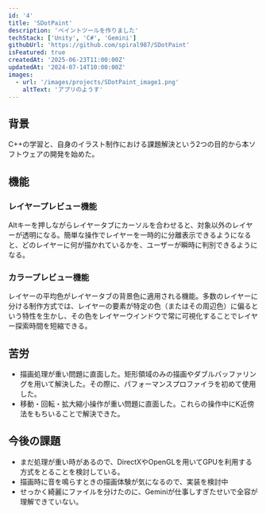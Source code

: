 ```yaml
---
id: '4'
title: 'SDotPaint'
description: 'ペイントツールを作りました'
techStack: ['Unity', 'C#', 'Gemini']
githubUrl: 'https://github.com/spiral987/SDotPaint'
isFeatured: true
createdAt: '2025-06-23T11:00:00Z'
updatedAt: '2024-07-14T10:00:00Z'
images:
  - url: '/images/projects/SDotPaint_image1.png'
    altText: 'アプリのようす'
---
```


## 背景
C++の学習と、自身のイラスト制作における課題解決という2つの目的から本ソフトウェアの開発を始めた。

## 機能
### レイヤープレビュー機能
Altキーを押しながらレイヤータブにカーソルを合わせると、対象以外のレイヤーが透明になる。簡単な操作でレイヤーを一時的に分離表示できるようになると、どのレイヤーに何が描かれているかを、ユーザーが瞬時に判別できるようになる。 
### カラープレビュー機能
レイヤーの平均色がレイヤータブの背景色に適用される機能。多数のレイヤーに分ける制作方式では、レイヤーの要素が特定の色（またはその周辺色）に偏るという特性を生かし、その色をレイヤーウインドウで常に可視化することでレイヤー探索時間を短縮できる。

## 苦労
* 描画処理が重い問題に直面した。矩形領域のみの描画やダブルバッファリングを用いて解決した。その際に、パフォーマンスプロファイラを初めて使用した。
* 移動・回転・拡大縮小操作が重い問題に直面した。これらの操作中にK近傍法をもちいることで解決できた。

## 今後の課題
* まだ処理が重い時があるので、DirectXやOpenGLを用いてGPUを利用する方式をとることを検討している。
* 描画時に音を鳴らすときの描画体験が気になるので、実装を検討中
* せっかく綺麗にファイルを分けたのに、Geminiが仕事しすぎたせいで全容が理解できていない。